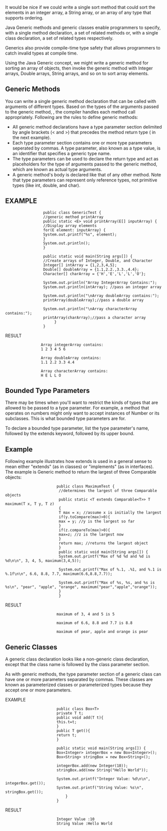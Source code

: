 It would be nice if we could write a single sort method that could sort the elements in an integer array, a String array,
or an array of any type that supports ordering.

Java Generic methods and generic classes enable programmers to specify, with a single method declaration, a set of 
related methods or, with a single class declaration, a set of related types respectively.

Generics also provide compile-time type safety that allows programmers to catch invalid types at compile time.

Using the Java Generic concept, we might write a generic method for sorting an array of objects, then invoke the 
generic method with Integer arrays, Double arrays, String arrays, and so on to sort array elements.

<h2>Generic Methods</h2>
You can write a single generic method declaration that can be called with arguments of different types. Based on the
types of the arguments passed to the generic method, , the compiler handles each method call appropriately. Following are
the rules to define generic methods:

- All generic method declarations have a type parameter section delimited by angle brackets (< and >) that precedes the
  method return type (<E> in the next example).
- Each type parameter section contains one or more type parameters seperated by commas. A type parameter, also known as
  a type value, is an identifier that specifies a generic type name.
- The type parameters can be used to declare the return type and act as placeholders for the type of arguments passed
   to the generic method, which are known as actual type arguments.
- A generic method's body is declared like that of any other method. Note that type parameters can represent only 
  reference types, not primitive types (like int, double, and char).
  
<h2>EXAMPLE</h2>  

                     public class GenericTest {
                     //generic method printArray
                     public static <E> void printArray(E[] inputArray) {
                     //Display array elements
                     for(E element: inputArray) {
                     System.out.printf("%s", element);
                     }
                     System.out.println();
                     } 
                     
                     public static void main(String args[]) {
                     //Create arrays of Integer, Double, and Character
                     Integer[] intArray = {1,2,3,4,5};
                     Double[] doubleArray = {1.1,2.2.,3.3.,4.4};
                     Character[] charArray = {'H','E','L','L','O'};
                     
                     System.out.println("Array IntegerArray Contains:");
                     System.out.println(intArray); //pass an integer array
                     
                     System.out.println("\nArray doubleArray contains:");
                     printArray(doubleArray);//pass a double array
                     
                     System.out.println("\nArray characterArray contains:");
                     printArray(charArray);//pass a character array
                          }
                     }
                     
RESULT

                    Array integerArray contains:
                    1 2 3 4 5 6

                    Array doubleArray contains:
                    1.1 2.2 3.3 4.4 

                    Array characterArray contains:
                    H E L L O
                    
<h2>Bounded Type Parameters</h2>  
There may be times when you'll want to restrict the kinds of types that are allowed to be passed to a type parameter.
For example, a method that operates on numbers might only want to accept instances of Number or its subclasses. This is
what bounded type parameters are for.

To declare a bounded type parameter, list the type parameter's name, followed by the extends keyword, followed by its 
upper bound.

<h2>Example</h2>
Following example illustrates how extends is used in a general sense to mean either "extends" (as in classes) or "implements"
(as in interfaces). The example is Generic method to return the largest of three Comparable objects:

                           public class MaximumTest {
                            //determines the largest of three Comparable objects
                            public static <T extends Comparable<T>> T maximum(T x, T y, T z)
                            {
                            T max = x; //assume x is initially the largest
                            if(y.toCompare(max)>0){
                            max = y; //y is the largest so far
                            }
                            if(z.compareTo(max)>0){
                            max=z; //z is the largest now
                            }
                            return max; //returns the largest object
                            }
                            public static void main(String args[]) {
                            System.out.printf("Max of %d %d and %d is %d\n\n", 3, 4, 5, maximum(3,4,5));
                            
                            System.out.printf("Max of %.1, .%1, and %.1 is %.1f\n\n", 6.6, 8.8, 7.7, maximum(6.6,8.8,7.7));
                            
                            System.out.printf("Max of %s, %s, and %s is %s\n", "pear", "apple", "orange", maximum("pear","apple","orange"));
                            }
                            }

RESULT

                           maximum of 3, 4 and 5 is 5

                           maximum of 6.6, 8.8 and 7.7 is 8.8

                           maximum of pear, apple and orange is pear
                           
<h2>Generic Classes</h2>      
A generic class declaration looks like a non-generic class declaration, except that the class name is followed by the class
parameter section.

As with generic methods, the type parameter section of a generic class can have one or more parameters separated by commas.
These classes are known as parameterized classes or parameterized types because they accept one or more parameters.

EXAMPLE

                           public class Box<T>
                           private T t;
                           public void add(T t){
                           this.t=t;
                           }
                           public T get(){
                           return t;
                           }
                           
                           public static void main(String args[]) {
                           Box<Integer> integerBox = new Box<Integer>();
                           Box<String> stringBox = new Box<String>();
                           
                           integerBox.add(new Integer(10));
                           stringBox.add(new String("Hello World"));
                           
                           System.out.printf("Integer Value: %d\n\n", integerBox.get());
                           System.out.printf("String Value: %s\n", stringBox.get());
                               }
                           }
                           
RESULT

                           Integer Value :10
                           String Value :Hello World

